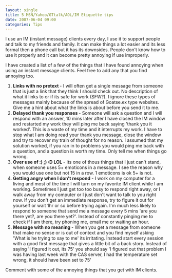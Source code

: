 ```yaml
---
layout: single
title: 5 MSN/Yahoo/GTtalk/AOL/IM Etiquette tips 
date: 2007-06-04 09:00
categories: Tips
---
```

I use an IM (instant message) clients every day, I use it to support people and talk to my friends and family. It can make things a lot easier and its less formal then a phone call but it has its downsides. People don't know how to use it properly and it can become pretty annoying if use improperly.

I have created a list of a few of the things that I have found annoying when using an instant message clients. Feel free to add any that you find annoying too.
<ol>
	<li><strong>Links with no pretext </strong>-  I will often get a single message from someone that is just a link that they think I should check out. No description of what it links to or if its safe for work (SFW?). I ignore these types of messages mainly because of the spread of Goatse.ex type websites. Give me a hint about what the links is about before you send it to me.</li>
	<li><strong>Delayed thank you responses </strong>- Someone will ask a question and I will respond with an answer, 10 mins later after I have closed the IM window and restarted my work they will ping me back saying 'thank you it worked'. This is a waste of my time and it interrupts my work. I have to stop what I am doing read your thank you message, close the window and try to recover my train of thought for no reason. I assumed that my solution worked, if you ran in to problems you would ping me back with a question, and a question is worth my time. Only tell me when things go wrong.</li>
	<li><strong>Over use of :) ;) :D LOL </strong>- Its one of thous things that I just can't stand, when someone uses 5+ emoticons in a message. I see the reason why you would use one but not 15 in a row. 1 emoticons is ok 5+ is not.</li>
	<li><strong>Getting angry when I don't respond</strong> - I work on my computer for a living and most of the time I will turn on my favorite IM client while I am working. Sometimes I just get too too busy to respond right away, or I walk away from my computer or I just don't want to talk to you right now. If you don't get an immediate response, try to figure it out for yourself or wait 1hr or so before trying again. I'm much less likely to respond to someone that send me a message every 5 mins 'are you there yet?, are you there yet?'. Instead of constantly pinging me to check if I am there, try phoning me, email me or waiting an hour.</li>
	<li><strong>Message with no meaning </strong>- When you get a message from someone that make no sense or is out of context and you find myself asking 'What is he trying to say to me' its irritating. Instead start every session with a good first message that gives a little bit of a back story. Instead of saying 'I figured it out, its 75' you should say 'I figured out that problem I was having last week with the CAS server, I had the temperature set wrong, it should have been set to 75'</li>
</ol>
Comment with some of the annoying things that you get with IM clients.
